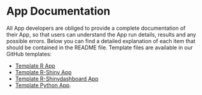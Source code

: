 # App Documentation

All App developers are obliged to provide a complete documentation of their App, so that users can understand the App run details, results and any possible errors. Below you can find a detailed explanation of each item that should be contained in the README file. Template files are available in our GitHub templates: 
- [Template R App](https://github.com/movestore/Template_R_Function_App/blob/master/README.md ':ignore')
- [Template R-Shiny App](https://github.com/movestore/Template_R_Shiny_App/blob/master/README.md ':ignore')
- [Template R-Shinydashboard App](https://github.com/movestore/Template_R_Shinydashboard_App/blob/master/README.md ':ignore')
- [Template Python App](https://github.com/movestore/Template_Python_App/blob/main/README.md ':ignore').
